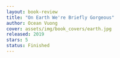 ```yaml
---
layout: book-review
title: "On Earth We're Briefly Gorgeous"
author: Ocean Vuong
cover: assets/img/book_covers/earth.jpg
released: 2019
stars: 5
status: Finished
---
```

